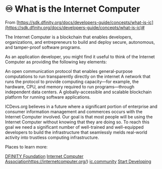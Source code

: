 
# ♾️ What is the Internet Computer

From [https://sdk.dfinity.org/docs/developers-guide/concepts/what-is-ic](https://sdk.dfinity.org/docs/developers-guide/concepts/what-is-ic)#

The Internet Computer is a blockchain that enables developers, organizations, and entrepreneurs to build and deploy secure, autonomous, and tamper-proof software programs.

As an application developer, you might find it useful to think of the Internet Computer as providing the following key elements:

An open communication protocol that enables general-purpose computations to run transparently directly on the internet
A network that runs the protocol to provide computing capacity—for example, the hardware, CPU, and memory required to run programs—through independent data centers.
A globally-accessible and scalable blockchain platform for running software applications.

ICDevs.org believes in a future where a significant portion of enterprise and consumer information management and commerces occurs with the Internet Computer involved. Our goal is that most people will be using the Internet Computer without knowing that they are doing so. To reach this goal we need a significant number of well-trained and well-equipped developers to build the infrastructure that seamlessly melds real-world activity into trustless computing infrastructure.

Places to learn more:

[DFINITY Foundation](https://dfinity.com/)
[Internet Computer Association]([)https://internetcomputer.org/)
[ic.community](https://www.ic.community/)
[Start Developing](https://dfinity.org/developers/)


